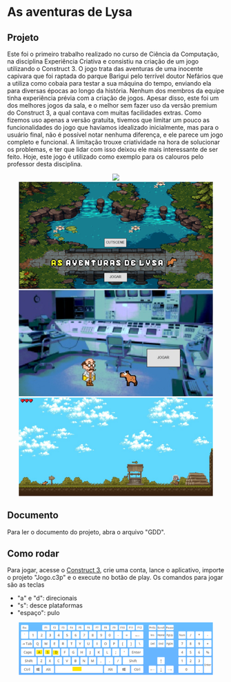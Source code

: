 # As aventuras de Lysa

## Projeto
Este foi o primeiro trabalho realizado no curso de Ciência da Computação, na disciplina Experiência Criativa e consistiu na criação de um jogo utilizando o Construct 3. O jogo trata das aventuras de uma inocente capivara que foi raptada do parque Barigui pelo terrível doutor Nefários que a utiliza como cobaia para testar a sua máquina do tempo, enviando ela para diversas épocas ao longo da história. Nenhum dos membros da equipe tinha experiência prévia com a criação de jogos. Apesar disso, este foi um dos melhores jogos da sala, e o melhor sem fazer uso da versão premium do Construct 3, a qual contava com muitas facilidades extras. Como fizemos uso apenas a versão gratuita, tivemos que limitar um pouco as funcionalidades do jogo que havíamos idealizado inicialmente, mas para o usuário final, não é possível notar nenhuma diferença, e ele parece um jogo completo e funcional. A limitação trouxe criatividade na hora de solucionar os problemas, e ter que lidar com isso deixou ele mais interessante de ser feito. Hoje, este jogo é utilizado como exemplo para os calouros pelo professor desta disciplina.

<p align="center">
<img width="550" src="Imagens_readme/lysa.gif"><br>
<img width="450" src="Imagens_readme/abertura.png"><br>
<img width="450" src="Imagens_readme/cutscene.png"><br>
<img width="450" src="Imagens_readme/primeira_fase.png"><br>
</p>

## Documento
Para ler o documento do projeto, abra o arquivo "GDD".

## Como rodar
Para jogar, acesse o [Construct 3](https://www.construct.net/en), crie uma conta, lance o aplicativo, importe o projeto "Jogo.c3p" e o execute no botão de play.
Os comandos para jogar são as teclas 
 - "a" e "d": direcionais
 - "s": desce plataformas
 - "espaço": pulo 
 <p align="center">
<img width="450" src="Imagens_readme/comandos.png">
</p>

